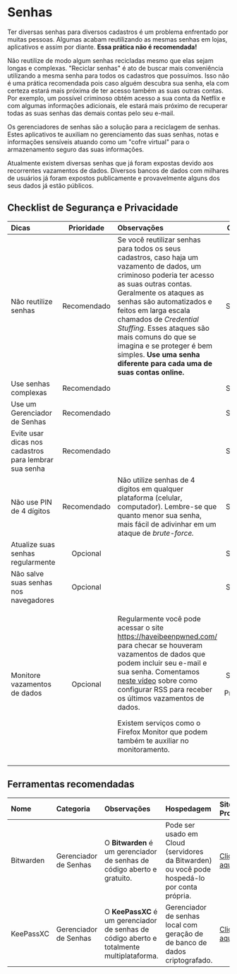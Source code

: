 # Senhas

Ter diversas senhas para diversos cadastros é um problema enfrentado por muitas pessoas. Algumas acabam reutilizando as mesmas senhas em lojas, aplicativos e assim por diante. **Essa prática não é recomendada!** 

Não reutilize de modo algum senhas recicladas mesmo que elas sejam longas e complexas. "Reciclar senhas" é ato de buscar mais conveniência utilizando a mesma senha para todos os cadastros que possuímos. Isso não é uma prática recomendada pois caso alguém descubra sua senha, ela com certeza estará mais próxima de ter acesso também as suas outras contas. Por exemplo, um possível criminoso obtém acesso a sua conta da Netflix e com algumas informações adicionais, ele estará mais próximo de recuperar todas as suas senhas das demais contas pelo seu e-mail.

Os gerenciadores de senhas são a solução para a reciclagem de senhas. Estes aplicativos te auxiliam no gerenciamento das suas senhas, notas e informações sensíveis atuando como um "cofre virtual" para o armazenamento seguro das suas informações. 

Atualmente existem diversas senhas que já foram expostas devido aos recorrentes vazamentos de dados. Diversos bancos de dados com milhares de usuários já foram expostos publicamente e provavelmente alguns dos seus dados já estão públicos.

## Checklist de Segurança e Privacidade

<table>
  <thead>
    <tr>
      <th style="text-align:left">Dicas</th>
      <th style="text-align:center">Prioridade</th>
      <th style="text-align:left">Observa&#xE7;&#xF5;es</th>
      <th style="text-align:center">Categoria</th>
    </tr>
  </thead>
  <tbody>
    <tr>
      <td style="text-align:left">N&#xE3;o reutilize senhas</td>
      <td style="text-align:center">Recomendado</td>
      <td style="text-align:left">Se voc&#xEA; reutilizar senhas para todos os seus cadastros, caso haja
        um vazamento de dados, um criminoso poderia ter acesso as suas outras contas.
        Geralmente os ataques as senhas s&#xE3;o automatizados e feitos em larga
        escala chamados de <em>Credential Stuffing</em>. Esses ataques s&#xE3;o
        mais comuns do que se imagina e se proteger &#xE9; bem simples. <b>Use uma senha diferente para cada uma de suas contas online.</b>
      </td>
      <td style="text-align:center">Seguran&#xE7;a</td>
    </tr>
    <tr>
      <td style="text-align:left">Use senhas complexas</td>
      <td style="text-align:center">Recomendado</td>
      <td style="text-align:left"></td>
      <td style="text-align:center">Seguran&#xE7;a</td>
    </tr>
    <tr>
      <td style="text-align:left">Use um Gerenciador de Senhas</td>
      <td style="text-align:center">Recomendado</td>
      <td style="text-align:left"></td>
      <td style="text-align:center">Seguran&#xE7;a</td>
    </tr>
    <tr>
      <td style="text-align:left">Evite usar dicas nos cadastros para lembrar sua senha</td>
      <td style="text-align:center">Recomendado</td>
      <td style="text-align:left"></td>
      <td style="text-align:center">Seguran&#xE7;a</td>
    </tr>
    <tr>
      <td style="text-align:left">N&#xE3;o use PIN de 4 d&#xED;gitos</td>
      <td style="text-align:center">Recomendado</td>
      <td style="text-align:left">N&#xE3;o utilize senhas de 4 digitos em qualquer plataforma (celular,
        computador). Lembre-se que quanto menor sua senha, mais f&#xE1;cil de adivinhar
        em um ataque de <em>brute-force.</em>
      </td>
      <td style="text-align:center">Seguran&#xE7;a</td>
    </tr>
    <tr>
      <td style="text-align:left">Atualize suas senhas regularmente</td>
      <td style="text-align:center">Opcional</td>
      <td style="text-align:left"></td>
      <td style="text-align:center">Seguran&#xE7;a</td>
    </tr>
    <tr>
      <td style="text-align:left">N&#xE3;o salve suas senhas nos navegadores</td>
      <td style="text-align:center">Opcional</td>
      <td style="text-align:left"></td>
      <td style="text-align:center">Seguran&#xE7;a</td>
    </tr>
    <tr>
      <td style="text-align:left">Monitore vazamentos de dados</td>
      <td style="text-align:center">Opcional</td>
      <td style="text-align:left">
        <p>Regularmente voc&#xEA; pode acessar o site <a href="https://haveibeenpwned.com/">https://haveibeenpwned.com/</a> para
          checar se houveram vazamentos de dados que podem incluir seu e-mail e sua
          senha. Comentamos <a href="https://youtu.be/i2SRi335cDA">neste v&#xED;deo</a> sobre
          como configurar RSS para receber os &#xFA;ltimos vazamentos de dados.</p>
        <p>Existem servi&#xE7;os como o Firefox Monitor que podem tamb&#xE9;m te
          auxiliar no monitoramento.</p>
      </td>
      <td style="text-align:center">Seguran&#xE7;a &amp; Privacidade</td>
    </tr>
    <tr>
      <td style="text-align:left"></td>
      <td style="text-align:center"></td>
      <td style="text-align:left"></td>
      <td style="text-align:center"></td>
    </tr>
  </tbody>
</table>

## Ferramentas recomendadas

| Nome | Categoria | Observações | Hospedagem | Site do Projeto |
| :--- | :--- | :--- | :--- | :--- |
| Bitwarden | Gerenciador de Senhas | O **Bitwarden** é um gerenciador de senhas de código aberto e gratuito. | Pode ser usado em Cloud \(servidores da Bitwarden\) ou você pode hospedá-lo por conta própria. | [Clique aqui](https://bitwarden.com/) |
| KeePassXC | Gerenciador de Senhas | O **KeePassXC** é um gerenciador de senhas de código aberto e totalmente multiplataforma. | Gerenciador de senhas local com geração de de banco de dados criptografado. | [Clique aqui](https://keepassxc.org/) |

